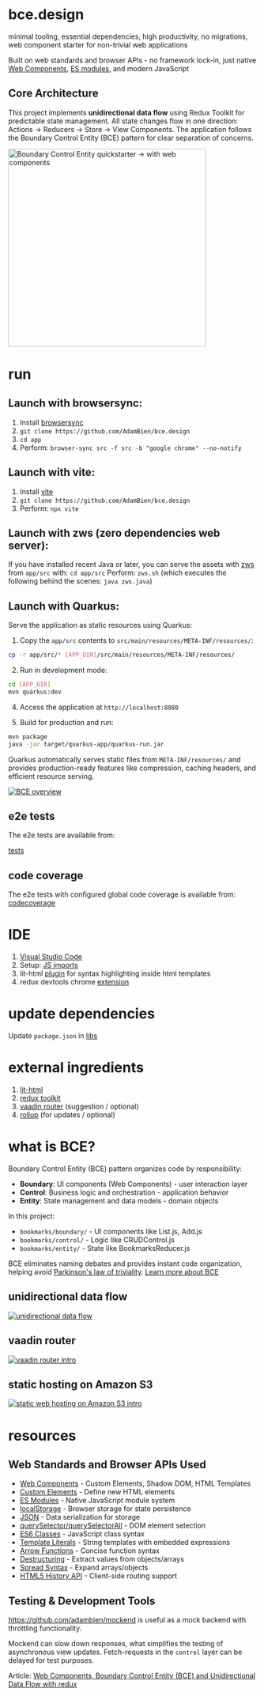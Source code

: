 # bce.design

minimal tooling, essential dependencies, high productivity, no migrations, web component starter for non-trivial web applications

Built on web standards and browser APIs - no framework lock-in, just native [Web Components](https://developer.mozilla.org/en-US/docs/Web/API/Web_components), [ES modules](https://developer.mozilla.org/en-US/docs/Web/JavaScript/Guide/Modules), and modern JavaScript

## Core Architecture

This project implements **unidirectional data flow** using Redux Toolkit for predictable state management. All state changes flow in one direction: Actions → Reducers → Store → View Components. The application follows the Boundary Control Entity (BCE) pattern for clear separation of concerns.

<img src="https://repository-images.githubusercontent.com/355100926/4731b900-979e-11eb-9014-3b30688cc691" alt="Boundary Control Entity quickstarter -> with web components" height="400"/>

# run

## Launch with browsersync:

1. Install [browsersync](https://www.browsersync.io)
2. `git clone https://github.com/AdamBien/bce.design`
3. `cd app`
4. Perform: `browser-sync src -f src -b "google chrome" --no-notify`


## Launch with vite:

1. Install [vite](https://vitejs.dev)
2. `git clone https://github.com/AdamBien/bce.design`
3. Perform: `npx vite`

## Launch with zws (zero dependencies web server):

If you have installed recent Java or later, you can serve the assets with [zws](https://github.com/adamBien/zws) from `app/src`
with:
`cd app/src`
Perform: `zws.sh` (which executes the following behind the scenes: `java zws.java`)

## Launch with Quarkus:

Serve the application as static resources using Quarkus:

1. Copy the `app/src` contents to `src/main/resources/META-INF/resources/`:
```bash
cp -r app/src/* [APP_DIR]/src/main/resources/META-INF/resources/
```

2. Run in development mode:
```bash
cd [APP_DIR]
mvn quarkus:dev
```

4. Access the application at `http://localhost:8080`

5. Build for production and run:
```bash
mvn package
java -jar target/quarkus-app/quarkus-run.jar
```

Quarkus automatically serves static files from `META-INF/resources/` and provides production-ready features like compression, caching headers, and efficient resource serving.

[![BCE overview](https://i.ytimg.com/vi/LYzGgCW0OxY/mqdefault.jpg)](https://www.youtube.com/embed/LYzGgCW0OxY?rel=0)



## e2e tests

The e2e tests are available from:

[tests](./tests/)

## code coverage

The e2e tests with configured global code coverage is available from: [codecoverage](./codecoverage/)

# IDE

1. [Visual Studio Code](https://code.visualstudio.com)
2. Setup: [JS imports](https://www.adam-bien.com/roller/abien/entry/fixing_es_6_import_autocompletion)
3. lit-html [plugin](https://marketplace.visualstudio.com/items?itemName=bierner.lit-html) for syntax highlighting inside html templates
4. redux devtools chrome [extension](https://github.com/zalmoxisus/redux-devtools-extension)

# update dependencies

Update `package.json` in [libs](https://github.com/AdamBien/bce.design/tree/main/libs)

# external ingredients

1. [lit-html](https://lit.dev/docs/libraries/standalone-templates/)
2. [redux toolkit](https://redux-toolkit.js.org)
3. [vaadin router](https://vaadin.com/router) (suggestion / optional)
4. [rollup](https://rollupjs.org/) (for updates / optional)

# what is BCE?

Boundary Control Entity (BCE) pattern organizes code by responsibility:

- **Boundary**: UI components (Web Components) - user interaction layer
- **Control**: Business logic and orchestration - application behavior  
- **Entity**: State management and data models - domain objects

In this project:
- `bookmarks/boundary/` - UI components like List.js, Add.js
- `bookmarks/control/` - Logic like CRUDControl.js
- `bookmarks/entity/` - State like BookmarksReducer.js

BCE eliminates naming debates and provides instant code organization, helping avoid [Parkinson's law of triviality](https://en.wikipedia.org/wiki/Law_of_triviality). [Learn more about BCE](https://en.wikipedia.org/wiki/Entity-control-boundary)

## unidirectional data flow

[![unidirectional data flow](https://i.ytimg.com/vi/zjtaLLs2eSM/mqdefault.jpg)](https://www.youtube.com/embed/zjtaLLs2eSM?rel=0)

## vaadin router

[![vaadin router intro](https://i.ytimg.com/vi/Fxi9YdM0qFw/mqdefault.jpg)](https://www.youtube.com/watch?v=Fxi9YdM0qFw)

## static hosting on Amazon S3

[![static web hosting on Amazon S3 intro](https://i.ytimg.com/vi/EtvyaUJjg_E/mqdefault.jpg)](https://www.youtube.com/watch?v=EtvyaUJjg_E)


# resources

## Web Standards and Browser APIs Used

- [Web Components](https://developer.mozilla.org/en-US/docs/Web/API/Web_components) - Custom Elements, Shadow DOM, HTML Templates
- [Custom Elements](https://developer.mozilla.org/en-US/docs/Web/API/Window/customElements) - Define new HTML elements
- [ES Modules](https://developer.mozilla.org/en-US/docs/Web/JavaScript/Guide/Modules) - Native JavaScript module system
- [localStorage](https://developer.mozilla.org/en-US/docs/Web/API/Window/localStorage) - Browser storage for state persistence
- [JSON](https://developer.mozilla.org/en-US/docs/Web/JavaScript/Reference/Global_Objects/JSON) - Data serialization for storage
- [querySelector/querySelectorAll](https://developer.mozilla.org/en-US/docs/Web/API/Document/querySelector) - DOM element selection
- [ES6 Classes](https://developer.mozilla.org/en-US/docs/Web/JavaScript/Reference/Classes) - JavaScript class syntax
- [Template Literals](https://developer.mozilla.org/en-US/docs/Web/JavaScript/Reference/Template_literals) - String templates with embedded expressions
- [Arrow Functions](https://developer.mozilla.org/en-US/docs/Web/JavaScript/Reference/Functions/Arrow_functions) - Concise function syntax
- [Destructuring](https://developer.mozilla.org/en-US/docs/Web/JavaScript/Reference/Operators/Destructuring_assignment) - Extract values from objects/arrays
- [Spread Syntax](https://developer.mozilla.org/en-US/docs/Web/JavaScript/Reference/Operators/Spread_syntax) - Expand arrays/objects
- [HTML5 History API](https://developer.mozilla.org/en-US/docs/Web/API/History_API) - Client-side routing support

## Testing & Development Tools

https://github.com/adambien/mockend is useful as a mock backend with throttling functionality. 

Mockend can slow down responses, what simplifies the testing of asynchronous view updates. Fetch-requests in the `control` layer can be delayed for test purposes.

Article: [Web Components, Boundary Control Entity (BCE) and Unidirectional Data Flow with redux](https://adambien.blog/roller/abien/entry/web_components_boundary_control_entity)